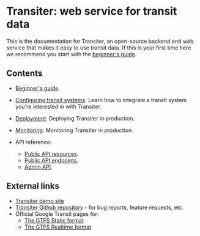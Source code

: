 # Transiter: web service for transit data

This is the documentation for Transiter,
    an open-source backend end web service that makes it easy to use transit data.
If this is your first time here
    we recommend you start with the
    [beginner's guide](beginner.md).


## Contents

- [Beginner's guide](beginner.md).

- [Configuring transit systems](systems.md).
    Learn how to integrate a transit system you're interested in with Transiter.

- [Deployment](deployment.md). Deploying Transiter in production.

- [Monitoring](monitoring.md). Monitoring Transiter in production.

- API reference:
    - [Public API resources](api/public_resources.md).
    - [Public API endpoints](api/public_endpoints.md).
    - [Admin API](api/admin.md).


## External links

- [Transiter demo site](https://demo.transiter.dev)
- [Transiter Github repository](https://github.com/jamespfennell/transiter) - for bug reports, feature requests, etc.
- Official Google Transit pages for:
    - [The GTFS Static format](https://developers.google.com/transit/gtfs)
    - [The GTFS Realtime format](https://developers.google.com/transit/gtfs-realtime)

